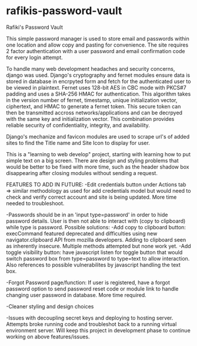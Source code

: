 # rafikis-password-vault

Rafiki's Password Vault

This simple password manager is used to store email and passwords within one location  and allow copy and pasting for convenience. The site requires 2 factor authentication with a user password and email confirmation code for every login attempt. 

To handle many web development headaches and security concerns, django was used. Django's cryptography and fernet modules ensure data is stored in database in encrpyted form and fetch for the authenticated user to be viewed in plaintext. Fernet uses 128-bit AES in CBC mode with PKCS#7 padding and uses a SHA-256 HMAC for authentication. This algorithm takes in the version number of fernet, timestamp, unique initialization vector, ciphertext, and HMAC to generate a fernet token. This secure token can then be transmitted accross networks/applications and can be decrpyed with the same key and initialization vector. This combination provides reliable security of confidentiality, integrity, and availability.

Django's mechanize and favicon  modules are used to scrape url's of added sites to find the Title name and Site Icon to display for user. 

This is a "learning to web develop" project, starting with learning how to put simple text on a big screen. There are design and styling problems that would be better to be fixed with more time, such as the header shadow box disappearing after closing modules without sending a request. 

FEATURES TO ADD IN FUTURE:
-Edit credentials button under Actions tab => similar methodology as used for add credentials model but would need to check and verify correct account and site is being updated. More time needed to troubleshoot.

-Passwords should be in an 'input type=password' in order to hide password details. User is then not able to interact with (copy to clipboard) while type is password. 
    Possible solutions:
    -Add copy to clipboard button: execCommand featured deprecated and difficulties using new navigator.clipboard API from mozilla developers. Adding to clipboard seen as inherently insecure. Multiple methods attempted but none work yet.
    -Add toggle visibility button: have javascript listen for toggle button that would switch password box from  type=password to type=text to allow interaction. Also references to possible vulnerabilites by javascript handling the text box.

-Forgot Password page/function: If user is registered, have a forgot password option to send password reset code or module link to handle changing user password in database. More time required.

-Cleaner styling and design choices

-Issues with decoupling secret keys and deploying to hosting server. Attempts broke running code and troubleshot back to a running virtual environment server. Will keep this project in development phase to continue working on above features/issues.
